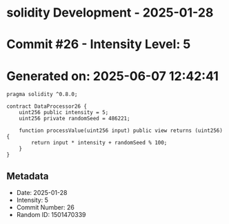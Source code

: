 ﻿# solidity Development - 2025-01-28
# Commit #26 - Intensity Level: 5
# Generated on: 2025-06-07 12:42:41
```solidity
pragma solidity ^0.8.0;

contract DataProcessor26 {
    uint256 public intensity = 5;
    uint256 private randomSeed = 486221;

    function processValue(uint256 input) public view returns (uint256) {
        return input * intensity + randomSeed % 100;
    }
}
```
## Metadata
- Date: 2025-01-28
- Intensity: 5
- Commit Number: 26
- Random ID: 1501470339
